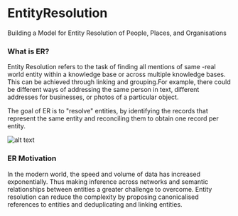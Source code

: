 # EntityResolution
Building a Model for Entity Resolution of People, Places, and Organisations

### What is ER?
Entity Resolution refers to the task of finding all mentions of same -real world entity within a knowledge base or across multiple knowledge bases. This can be achieved through linking and grouping.For example, there could be different ways of addressing the same person in text, different addresses for businesses, or photos of a particular object.

The goal of ER is to "resolve" entities, by identifying the records that represent the same entity and reconciling them to obtain one record per entity.

![alt text](https://images.unsplash.com/photo-1451187580459-43490279c0fa?ixlib=rb-1.2.1&ixid=eyJhcHBfaWQiOjEyMDd9&auto=format&fit=crop&w=2104&q=80)

### ER Motivation 
In the modern world, the speed and volume of data has increased exponentially. Thus making inference across networks and semantic relationships between entities a greater challenge to overcome. Entity resolution can reduce the complexity by proposing canonicalised references to entities and deduplicating and linking entities.



